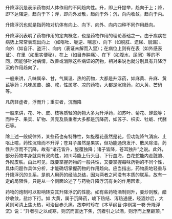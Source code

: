 升降浮沉是表示药物对人体作用的不同趋向性。升，即上升提举，趋向于上；降，即下达降逆，趋向于下；浮，即向外发散，趋向于外；沉，向内收敛，趋向于内。

升降浮沉也就是指药物对机体有向上、向下、向外、向内四种不同作用趋向。

升降浮沉表明了药物作用的定向概念，也是药物作用的理论基础之一。由于疾病在病势上常常表现出向上
（如呕吐、呃逆、喘息）、向下（如脱肛、遗尿、崩漏）、向外（如自汗、盗汗）、向内（表证未解而入里）；在病位上则有在表（如外感表证）、在里（如里实便秘）、在上（如目赤肿痛）、在下（如腹水、尿闭）等的不同，因能够针对病情，改善或消除这些病证的药物，相对来说也就分别具有升降浮沉的作用趋向了。

一般来讲，凡味属辛、甘，气属温、热的药物，大都是升浮药，如麻黄、升麻、黄芪等药；凡味属苦、酸、咸，性属寒、凉的药物，大都是沉降药，如大黄、芒硝等。

凡药轻虚者，浮而升；重实者，沉而降

一般来讲，花、叶、皮、枝等质轻的药物大多为升浮药，如苏叶、菊花、蝉蜕等；而种子、果实、矿物、贝壳及质重者大多都是沉降药，如苏子、枳实、牡蛎、代赭石等。

除上述一般规律外，某些药也有特殊性，如旋覆花虽然是花，但功能降气消痰、止呕止噫，药性沉降而不升浮；苍耳子虽然是果实，但功能通窍发汗、散风除湿，药性升浮而不沉降，故有“诸花皆升，旋覆独降；诸子皆降，苍耳独升”之说。此外，部分药物本身就具有双向性，如川芎能上行头目、下行血海，白花蛇能内走脏腑、外彻皮肤。由此可见，既要掌握药物的一般共性，又要掌握每味药物的不同个性，具体问题作具体分析，才能确切掌握药物的作用趋向。应当指出，药物质地轻重与升降浮沉的关系，是前人用药的经验总结，因为两者之间没有本质的联系，故有一定的局限性，只是从一个侧面论述了与药物升降浮沉有关的作用因素。


药物的炮制可以影响转变其升降浮沉的性能。如有些药物酒制则升，姜炒则散，醋炒收敛，盐炒下行。如
大黄，属于沉降药，峻下热结、泻热通便，经酒炒后，大黄则可清上焦火热，可治目赤头痛。故李时珍在《本草纲目·序例第一卷·升降浮沉》说：“升者引之以咸寒，则沉而直达下焦，沉者引之以酒，则浮而上至巅顶。”
















